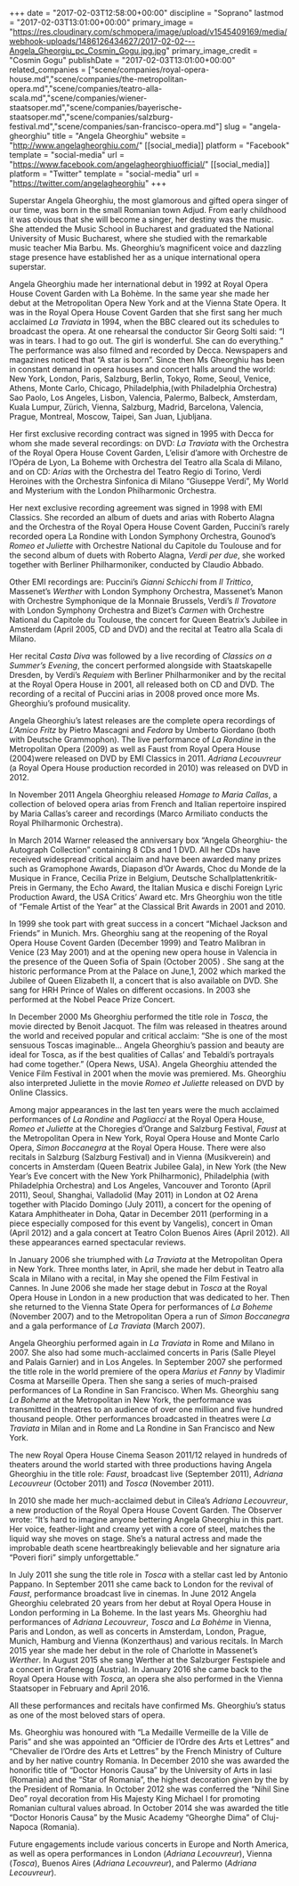 +++
date = "2017-02-03T12:58:00+00:00"
discipline = "Soprano"
lastmod = "2017-02-03T13:01:00+00:00"
primary_image = "https://res.cloudinary.com/schmopera/image/upload/v1545409169/media/webhook-uploads/1486126434627/2017-02-02---Angela_Gheorgiu_pc_Cosmin_Gogu.jpg.jpg"
primary_image_credit = "Cosmin Gogu"
publishDate = "2017-02-03T13:01:00+00:00"
related_companies = ["scene/companies/royal-opera-house.md","scene/companies/the-metropolitan-opera.md","scene/companies/teatro-alla-scala.md","scene/companies/wiener-staatsoper.md","scene/companies/bayerische-staatsoper.md","scene/companies/salzburg-festival.md","scene/companies/san-francisco-opera.md"]
slug = "angela-gheorghiu"
title = "Angela Gheorghiu"
website = "http://www.angelagheorghiu.com/"
[[social_media]]
platform = "Facebook"
template = "social-media"
url = "https://www.facebook.com/angelagheorghiuofficial/"
[[social_media]]
platform = "Twitter"
template = "social-media"
url = "https://twitter.com/angelagheorghiu"
+++

Superstar Angela Gheorghiu, the most glamorous and gifted opera singer of our time, was born in the small Romanian town Adjud. From early childhood it was obvious that she will become a singer, her destiny was the music. She attended the Music School in Bucharest and graduated the National University of Music Bucharest, where she studied with the remarkable music teacher Mia Barbu. Ms. Gheorghiu’s magnificent voice and dazzling stage presence have established her as a unique international opera superstar.

Angela Gheorghiu made her international debut in 1992 at Royal Opera House Covent Garden with La Bohème. In the same year she made her debut at the Metropolitan Opera New York and at the Vienna State Opera. It was in the Royal Opera House Covent Garden that she first sang her much acclaimed *La Traviata* in 1994, when the BBC cleared out its schedules to broadcast the opera. At one rehearsal the conductor Sir Georg Solti said: “I was in tears. I had to go out. The girl is wonderful. She can do everything.” The performance was also filmed and recorded by Decca. Newspapers and magazines noticed that “A star is born”. Since then Ms Gheorghiu has been in constant demand in opera houses and concert halls around the world: New York, London, Paris, Salzburg, Berlin, Tokyo, Rome, Seoul, Venice, Athens, Monte Carlo, Chicago, Philadelphia,(with Philadelphia Orchestra) Sao Paolo, Los Angeles, Lisbon, Valencia, Palermo, Balbeck, Amsterdam, Kuala Lumpur, Zürich, Vienna, Salzburg, Madrid, Barcelona, Valencia, Prague, Montreal, Moscow, Taipei, San Juan, Ljubljana.

Her first exclusive recording contract was signed in 1995 with Decca for whom she made several recordings: on DVD: *La Traviata* with the Orchestra of the Royal Opera House Covent Garden, L’elisir d’amore with Orchestre de l’Opéra de Lyon, La Boheme with Orchestra del Teatro alla Scala di Milano, and on CD: *Arias* with the Orchestra del Teatro Regio di Torino, Verdi Heroines with the Orchestra Sinfonica di Milano “Giuseppe Verdi”, My World and Mysterium with the London Philharmonic Orchestra.

Her next exclusive recording agreement was signed in 1998 with EMI Classics. She recorded an album of duets and arias with Roberto Alagna and the Orchestra of the Royal Opera House Covent Garden, Puccini’s rarely recorded opera La Rondine with London Symphony Orchestra, Gounod’s *Romeo et Juliette* with Orchestre National du Capitole du Toulouse and for the second album of duets with Roberto Alagna, *Verdi per due*, she worked together with Berliner Philharmoniker, conducted by Claudio Abbado.

Other EMI recordings are: Puccini’s *Gianni Schicchi* from *Il Trittico*, Massenet’s *Werther* with London Symphony Orchestra, Massenet’s Manon with Orchestre Symphonique de la Monnaie Brussels, Verdi’s *Il Trovatore* with London Symphony Orchestra and Bizet’s *Carmen* with Orchestre National du Capitole du Toulouse, the concert for Queen Beatrix’s Jubilee in Amsterdam (April 2005, CD and DVD) and the recital at Teatro alla Scala di Milano.

Her recital *Casta Diva* was followed by a live recording of *Classics on a Summer’s Evening*, the concert performed alongside with Staatskapelle Dresden, by Verdi’s *Requiem* with Berliner Philharmoniker and by the recital at the Royal Opera House in 2001, all released both on CD and DVD. The recording of a recital of Puccini arias in 2008 proved once more Ms. Gheorghiu’s profound musicality.

Angela Gheorghiu’s latest releases are the complete opera recordings of *L’Amico Fritz* by Pietro Mascagni and *Fedora* by Umberto Giordano (both with Deutsche Grammophon). The live performance of *La Rondine* in the Metropolitan Opera (2009) as well as Faust from Royal Opera House (2004)were released on DVD by EMI Classics in 2011. *Adriana Lecouvreur* (a Royal Opera House production recorded in 2010) was released on DVD in 2012.

In November 2011 Angela Gheorghiu released *Homage to Maria Callas*, a collection of beloved opera arias from French and Italian repertoire inspired by Maria Callas’s career and recordings (Marco Armiliato conducts the Royal Philharmonic Orchestra).

In March 2014 Warner released the anniversary box “Angela Gheorghiu- the Autograph Collection” containing 8 CDs and 1 DVD. All her CDs have received widespread critical acclaim and have been awarded many prizes such as Gramophone Awards, Diapason d’Or Awards, Choc du Monde de la Musique in France, Cecilia Prize in Belgium, Deutsche Schallplattenkritik-Preis in Germany, the Echo Award, the Italian Musica e dischi Foreign Lyric Production Award, the USA Critics’ Award etc. Mrs Gheorghiu won the title of “Female Artist of the Year” at the Classical Brit Awards in 2001 and 2010.

In 1999 she took part with great success in a concert “Michael Jackson and Friends” in Munich. Mrs. Gheorghiu sang at the reopening of the Royal Opera House Covent Garden (December 1999) and Teatro Malibran in Venice (23 May 2001) and at the opening new opera house in Valencia in the presence of the Queen Sofia of Spain (October 2005) . She sang at the historic performance Prom at the Palace on June,1, 2002 which marked the Jubilee of Queen Elizabeth II, a concert that is also available on DVD. She sang for HRH Prince of Wales on different occasions. In 2003 she performed at the Nobel Peace Prize Concert.

In December 2000 Ms Gheorghiu performed the title role in *Tosca*, the movie directed by Benoit Jacquot. The film was released in theatres around the world and received popular and critical acclaim: “She is one of the most sensuous Toscas imaginable… Angela Gheorghiu’s passion and beauty are ideal for Tosca, as if the best qualities of Callas’ and Tebaldi’s portrayals had come together.” (Opera News, USA). Angela Gheorghiu attended the Venice Film Festival in 2001 when the movie was premiered. Ms. Gheorghiu also interpreted Juliette in the movie *Romeo et Juliette* released on DVD by Online Classics.

Among major appearances in the last ten years were the much acclaimed performances of *La Rondine* and *Pagliacci* at the Royal Opera House, *Romeo et Juliette* at the Choregies d’Orange and Salzburg Festival, *Faust* at the Metropolitan Opera in New York, Royal Opera House and Monte Carlo Opera, *Simon Boccanegra* at the Royal Opera House. There were also recitals in Salzburg (Salzburg Festival) and in Vienna (Musikverein) and concerts in Amsterdam (Queen Beatrix Jubilee Gala), in New York (the New Year’s Eve concert with the New York Philharmonic), Philadelphia (with Philadelphia Orchestra) and Los Angeles, Vancouver and Toronto (April 2011), Seoul, Shanghai, Valladolid (May 2011) in London at O2 Arena together with Placido Domingo (July 2011), a concert for the opening of Katara Amphitheater in Doha, Qatar in December 2011 (performing in a piece especially composed for this event by Vangelis), concert in Oman (April 2012) and a gala concert at Teatro Colon Buenos Aires (April 2012). All these appearances earned spectacular reviews.

In January 2006 she triumphed with *La Traviata* at the Metropolitan Opera in New York. Three months later, in April, she made her debut in Teatro alla Scala in Milano with a recital, in May she opened the Film Festival in Cannes. In June 2006 she made her stage debut in *Tosca* at the Royal Opera House in London in a new production that was dedicated to her. Then she returned to the Vienna State Opera for performances of *La Boheme* (November 2007) and to the Metropolitan Opera a run of *Simon Boccanegra* and a gala performance of *La Traviata* (March 2007).

Angela Gheorghiu performed again in *La Traviata* in Rome and Milano in 2007. She also had some much-acclaimed concerts in Paris (Salle Pleyel and Palais Garnier) and in Los Angeles. In September 2007 she performed the title role in the world premiere of the opera *Marius et Fanny* by Vladimir Cosma at Marseille Opera. Then she sang a series of much-praised performances of La Rondine in San Francisco. When Ms. Gheorghiu sang *La Boheme* at the Metropolitan in New York, the performance was transmitted in theatres to an audience of over one million and five hundred thousand people. Other performances broadcasted in theatres were *La Traviata* in Milan and in Rome and La Rondine in San Francisco and New York.

The new Royal Opera House Cinema Season 2011/12 relayed in hundreds of theaters around the world started with three productions having Angela Gheorghiu in the title role: *Faust*, broadcast live (September 2011), *Adriana Lecouvreur* (October 2011) and *Tosca* (November 2011).

In 2010 she made her much-acclaimed debut in Cilea’s *Adriana Lecouvreur*, a new production of the Royal Opera House Covent Garden. The Observer wrote: “It’s hard to imagine anyone bettering Angela Gheorghiu in this part. Her voice, feather-light and creamy yet with a core of steel, matches the liquid way she moves on stage. She’s a natural actress and made the improbable death scene heartbreakingly believable and her signature aria “Poveri fiori” simply unforgettable.” 

In July 2011 she sung the title role in *Tosca* with a stellar cast led by Antonio Pappano. In September 2011 she came back to London for the revival of *Faust*, performance broadcast live in cinemas. In June 2012 Angela Gheorghiu celebrated 20 years from her debut at Royal Opera House in London performing in La Boheme. In the last years Ms. Gheorghiu had performances of *Adriana Lecouvreur*, *Tosca* and *La Bohème* in Vienna, Paris and London, as well as concerts in Amsterdam, London, Prague, Munich, Hamburg and Vienna (Konzerthaus) and various recitals. In March 2015 year she made her debut in the role of Charlotte in Massenet’s *Werther*. In August 2015 she sang Werther at the Salzburger Festspiele and a concert in Grafenegg (Austria). In January 2016 she came back to the Royal Opera House with *Tosca*, an opera she also performed in the Vienna Staatsoper in February and April 2016.

All these performances and recitals have confirmed Ms. Gheorghiu’s status as one of the most beloved stars of opera.

Ms. Gheorghiu was honoured with “La Medaille Vermeille de la Ville de Paris” and she was appointed an “Officier de l’Ordre des Arts et Lettres” and “Chevalier de l’Ordre des Arts et Lettres” by the French Ministry of Culture and by her native country Romania. In December 2010 she was awarded the honorific title of “Doctor Honoris Causa” by the University of Arts in Iasi (Romania) and the “Star of Romania”, the highest decoration given by the by the President of Romania. In October 2012 she was conferred the “Nihil Sine Deo” royal decoration from His Majesty King Michael I for promoting Romanian cultural values abroad. In October 2014 she was awarded the title “Doctor Honoris Causa” by the Music Academy “Gheorghe Dima” of Cluj-Napoca (Romania).

Future engagements include various concerts in Europe and North America, as well as opera performances in London (*Adriana Lecouvreur*), Vienna (*Tosca*), Buenos Aires (*Adriana Lecouvreur*), and Palermo (*Adriana Lecouvreur*).
